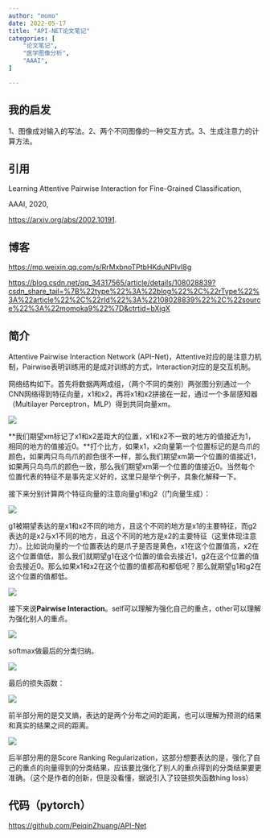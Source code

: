 ```yaml
---
author: "momo"
date: 2022-05-17
title: "API-NET论文笔记"
categories: [
    "论文笔记",
    "医学图像分析",
    "AAAI",
]

---
```


## 我的启发

1、图像成对输入的写法。2、两个不同图像的一种交互方式。3、生成注意力的计算方法。

## 引用

Learning Attentive Pairwise Interaction for Fine-Grained Classification,

AAAI, 2020,

https://arxiv.org/abs/2002.10191.


## 博客

https://mp.weixin.qq.com/s/RrMxbnoTPtbHKduNPIvI8g

https://blog.csdn.net/qq_34317565/article/details/108028839?csdn_share_tail=%7B%22type%22%3A%22blog%22%2C%22rType%22%3A%22article%22%2C%22rId%22%3A%22108028839%22%2C%22source%22%3A%22momoka9%22%7D&ctrtid=bXigX

## 简介

Attentive Pairwise Interaction Network (API-Net)，Attentive对应的是注意力机制，Pairwise表明训练用的是成对训练的方式，Interaction对应的是交互机制。

网络结构如下。首先将数据两两成组，（两个不同的类别）两张图分别通过一个CNN网络得到特征向量，x1和x2，再将x1和x2拼接在一起，通过一个多层感知器（Multilayer Perceptron，MLP）得到共同向量xm。

![](https://halfbit.oss-cn-hangzhou.aliyuncs.com/2022-05-197.31.49.png)

**我们期望xm标记了x1和x2差距大的位置，x1和x2不一致的地方的值接近为1，相同的地方的值接近0。**打个比方，如果x1，x2向量第一个位置标记的是鸟爪的颜色，如果两只鸟鸟爪的颜色很不一样，那么我们期望xm第一个位置的值接近1，如果两只鸟鸟爪的颜色一致，那么我们期望xm第一个位置的值接近0。当然每个位置代表的特征不是事先定义好的，这里只是举个例子，具象化解释一下。



接下来分别计算两个特征向量的注意向量g1和g2（门向量生成）：

![](https://halfbit.oss-cn-hangzhou.aliyuncs.com/2022-05-197.31.59.png)

g1被期望表达的是x1和x2不同的地方，且这个不同的地方是x1的主要特征，而g2表达的是x2与x1不同的地方，且这个不同的地方是x2的主要特征（这里体现注意力）。比如说向量的一个位置表达的是爪子是否是黄色，x1在这个位置值高，x2在这个位置值低，那么我们就期望g1在这个位置的值会去接近1，g2在这个位置的值会去接近0。那么如果x1和x2在这个位置的值都高和都低呢？那么就期望g1和g2在这个位置的值都低。

![](https://halfbit.oss-cn-hangzhou.aliyuncs.com/2022-05-19_1.49.30.png)

接下来说**Pairwise Interaction**。self可以理解为强化自己的重点，other可以理解为强化别人的重点。

![](https://halfbit.oss-cn-hangzhou.aliyuncs.com/2022-05-197.33.03.png)

softmax做最后的分类归纳。

![](https://halfbit.oss-cn-hangzhou.aliyuncs.com/2022-05-197.33.07.png)

最后的损失函数：

![](https://halfbit.oss-cn-hangzhou.aliyuncs.com/2022-05-197.34.04.png)

前半部分用的是交叉熵，表达的是两个分布之间的距离，也可以理解为预测的结果和真实的结果之间的距离。

![](https://halfbit.oss-cn-hangzhou.aliyuncs.com/2022-05-197.34.08.png)

后半部分用的是Score Ranking Regularization，这部分想要表达的是，强化了自己的重点的向量得到的分类结果，应该要比强化了别人的重点得到的分类结果要更准确。（这个是作者的创新，但是没看懂，据说引入了铰链损失函数hing loss）

## 代码（pytorch）

https://github.com/PeiqinZhuang/API-Net


